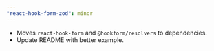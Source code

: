 ```yaml
---
"react-hook-form-zod": minor
---
```


- Moves `react-hook-form` and `@hookform/resolvers` to dependencies.
- Update README with better example.
